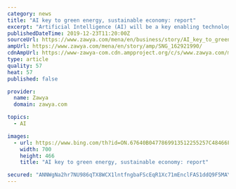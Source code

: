 ```yaml
---
category: news
title: "AI key to green energy, sustainable economy: report"
excerpt: "Artificial Intelligence (AI) will be a key enabling technology in achieving renewable energy and sustainability targets, according to a report released today ahead of January’s 2020 World Future Energy Summit. The report, “Artificial Intelligence: Transforming the Future of Energy and Sustainability,” is based on a comprehensive ..."
publishedDateTime: 2019-12-23T11:20:00Z
sourceUrl: https://www.zawya.com/mena/en/business/story/AI_key_to_green_energy_sustainable_economy_report-SNG_162921990/
ampUrl: https://www.zawya.com/mena/en/story/amp/SNG_162921990/
cdnAmpUrl: https://www-zawya-com.cdn.ampproject.org/c/s/www.zawya.com/mena/en/story/amp/SNG_162921990/
type: article
quality: 57
heat: 57
published: false

provider:
  name: Zawya
  domain: zawya.com

topics:
  - AI

images:
  - url: https://www.bing.com/th?id=ON.67640B0477869913512255257C48466F
    width: 700
    height: 466
    title: "AI key to green energy, sustainable economy: report"

secured: "ANNWgNa2hr7NU986qTX8WCX1lntfngbaFScEqR1Xc71mEnclFAS1ddQ9F5MAYcWnyNboO78nggEUA6rAw1Mz1nCqpGgWOLreRMG40pgzceXYYxqwitLWLgnKOO1F5a223z3UDgGsJOWj/A1xLKdac6lKpQf8mqKSdfaZjEyxGMJUfA+4WzkMnCayaHj64C0VRQK0hqt9ft+Df+Gi/loKIY2KYkiT5UKzU7HeroQVaknSCwIrKQXHTbIURtuOK/vkudFhfPu1lihkuF9/rbl4RA==;4Oo5pN8cH+T8jd+HFmRGMA=="
---
```



